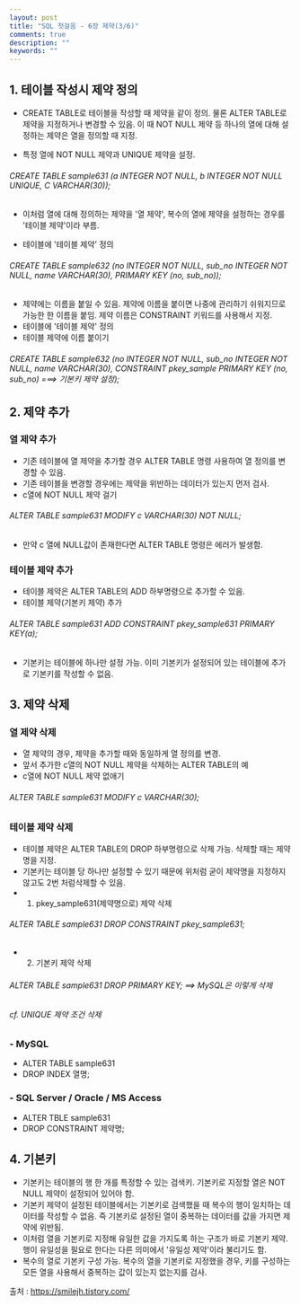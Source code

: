 ```yaml
---
layout: post
title: "SQL 첫걸음 - 6장 제약(3/6)" 
comments: true
description: ""
keywords: ""
---
```


## 1. 테이블 작성시 제약 정의

- CREATE TABLE로 테이블을 작성할 때 제약을 같이 정의. 물론 ALTER TABLE로 제약을 지정하거나 변경할 수 있음. 이 때 NOT NULL 제약 등 하나의 열에 대해 설정하는 제약은 열을 정의할 때 지정. 

- 특정 열에 NOT NULL 제약과 UNIQUE 제약을 설정. 
###### CREATE TABLE sample631 (a INTEGER NOT NULL, b INTEGER NOT NULL UNIQUE, C VARCHAR(30));

- 이처럼 열에 대해 정의하는 제약을 '열 제약', 복수의 열에 제약을 설정하는 경우를 '테이블 제약'이라 부름.

- 테이블에 '테이블 제약' 정의
###### CREATE TABLE sample632 (no INTEGER NOT NULL, sub_no INTEGER NOT NULL, name VARCHAR(30), PRIMARY KEY (no, sub_no));

- 제약에는 이름을 붙일 수 있음. 제약에 이름을 붙이면 나중에 관리하기 쉬워지므로 가능한 한 이름을 붙임. 제약 이름은 CONSTRAINT 키워드를 사용해서 지정. 
- 테이블에 '테이블 제약' 정의
- 테이블 제약에 이름 붙이기
###### CREATE TABLE sample632 (no INTEGER NOT NULL, sub_no INTEGER NOT NULL, name VARCHAR(30), CONSTRAINT pkey_sample PRIMARY KEY (no, sub_no) ===> 기본키 제약 설정);


## 2. 제약 추가

### 열 제약 추가 

- 기존 테이블에 열 제약을 추가할 경우 ALTER TABLE 명령 사용하여 열 정의를 변경할 수 있음. 
- 기존 테이블을 변경할 경우에는 제약을 위반하는 데이터가 있는지 먼저 검사. 
- c열에 NOT NULL 제약 걸기 
###### ALTER TABLE sample631 MODIFY c VARCHAR(30) NOT NULL; 

- 만약 c 열에 NULL값이 존재한다면 ALTER TABLE 명령은 에러가 발생함.  

### 테이블 제약 추가

- 테이블 제약은 ALTER TABLE의 ADD 하부명령으로 추가할 수 있음.
- 테이블 제약(기본키 제약) 추가 

###### ALTER TABLE sample631 ADD CONSTRAINT pkey_sample631 PRIMARY KEY(a);

- 기본키는 테이블에 하나만 설정 가능. 이미 기본키가 설정되어 있는 테이블에 추가로 기본키를 작성할 수 없음. 


## 3. 제약 삭제

### 열 제약 삭제 

- 열 제약의 경우, 제약을 추가할 때와 동일하게 열 정의를 변경. 
- 앞서 추가한 c열의 NOT NULL 제약을 삭제하는 ALTER TABLE의 예
- c열에 NOT NULL 제약 없애기

###### ALTER TABLE sample631 MODIFY c VARCHAR(30);

### 테이블 제약 삭제 

- 테이블 제약은 ALTER TABLE의 DROP 하부명령으로 삭제 가능. 삭제할 때는 제약명을 지정. 
- 기본키는 테이블 당 하나만 설정할 수 있기 때문에 위처럼 굳이 제약명을 지정하지 않고도 2번 처럼삭제할 수 있음. 
- 1. pkey_sample631(제약명으로) 제약 삭제 
###### ALTER TABLE sample631 DROP CONSTRAINT pkey_sample631;
- 2. 기본키 제약 삭제 
###### ALTER TABLE sample631 DROP PRIMARY KEY; ==> MySQL은 이렇게 삭제 

###### cf. UNIQUE 제약 조건 삭제

### - MySQL 
- ALTER TABLE sample631 
- DROP INDEX 열명;
 
### - SQL Server / Oracle / MS Access
- ALTER TBLE sample631 
- DROP CONSTRAINT 제약명;         


## 4. 기본키
- 기본키는 테이블의 행 한 개를 특정할 수 있는 검색키. 기본키로 지정할 열은 NOT NULL 제약이 설정되어 있어야 함. 
- 기본키 제약이 설정된 테이블에서는 기본키로 검색했을 때 복수의 행이 일치하는 데이터를 작성할 수 없음. 즉 기본키로 설정된 열이 중복하는 데이터를 값을 가지면 제약에 위반됨.  
- 이처럼 열을 기본키로 지정해 유일한 값을 가지도록 하는 구조가 바로 기본키 제약.  행이 유일성을 필요로 한다는 다른 의미에서 '유일성 제약'이라 불리기도 함. 
- 복수의 열로 기본키 구성 가능. 복수의 열을 기본키로 지정했을 경우, 키를 구성하는 모든 열을 사용해서 중복하는 값이 있는지 없는지를 검사. 


출처 : https://smilejh.tistory.com/